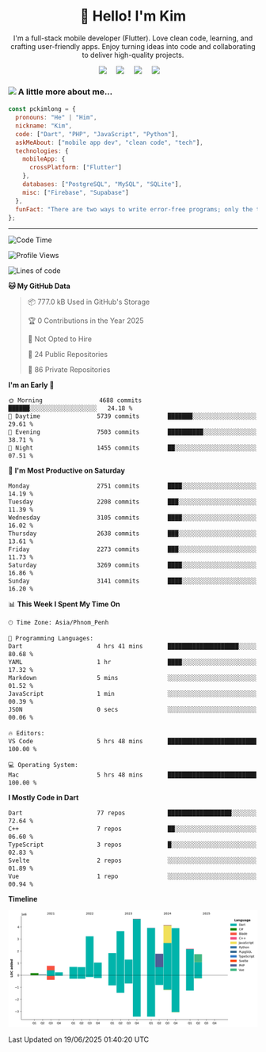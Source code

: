 <h1 align="center">👋 Hello! I'm Kim</h1>

<p align="center">
   I'm a full-stack mobile developer (Flutter). Love clean code, learning, and crafting user-friendly apps. Enjoy turning ideas into code and collaborating to deliver high-quality projects.
</p>

<p align="center">
  <a href="mailto:pochkimlong88@gmail.com"><img src="https://img.shields.io/badge/gmail-%23D14836.svg?&style=for-the-badge&logo=gmail&logoColor=white" /></a>&nbsp;&nbsp;&nbsp;&nbsp;
  <a href="https://t.me/pochkimlong/"><img src="https://img.shields.io/badge/telegram-%230077B5.svg?&style=for-the-badge&logo=telegram&logoColor=white" /></a>&nbsp;&nbsp;&nbsp;&nbsp;
  <a href="https://www.youtube.com/@PochKimlong/"><img src="https://img.shields.io/badge/youtube-%23dc2743.svg?&style=for-the-badge&logo=youtube&logoColor=white" /></a>&nbsp;&nbsp;&nbsp;&nbsp;
  <a href="https://www.tiktok.com/@pckimlong/"><img src="https://img.shields.io/badge/tiktok-%23000000.svg?&style=for-the-badge&logo=tiktok&logoColor=white" /></a>&nbsp;&nbsp;&nbsp;&nbsp;
</p>

### <img src="https://media.giphy.com/media/VgCDAzcKvsR6OM0uWg/giphy.gif" width="50"> A little more about me...  

```javascript
const pckimlong = {
  pronouns: "He" | "Him",
  nickname: "Kim",
  code: ["Dart", "PHP", "JavaScript", "Python"],
  askMeAbout: ["mobile app dev", "clean code", "tech"],
  technologies: {
    mobileApp: {
      crossPlatform: ["Flutter"]
    },
    databases: ["PostgreSQL", "MySQL", "SQLite"],
    misc: ["Firebase", "Supabase"]
  },
  funFact: "There are two ways to write error-free programs; only the third one works."
};
```
---

<!--START_SECTION:waka-->
![Code Time](http://img.shields.io/badge/Code%20Time-1%2C565%20hrs%2031%20mins-blue)

![Profile Views](http://img.shields.io/badge/Profile%20Views-4-blue)

![Lines of code](https://img.shields.io/badge/From%20Hello%20World%20I%27ve%20Written-35.7%20million%20lines%20of%20code-blue)

**🐱 My GitHub Data** 

> 📦 777.0 kB Used in GitHub's Storage 
 > 
> 🏆 0 Contributions in the Year 2025
 > 
> 🚫 Not Opted to Hire
 > 
> 📜 24 Public Repositories 
 > 
> 🔑 86 Private Repositories 
 > 
**I'm an Early 🐤** 

```text
🌞 Morning                4688 commits        ██████░░░░░░░░░░░░░░░░░░░   24.18 % 
🌆 Daytime                5739 commits        ███████░░░░░░░░░░░░░░░░░░   29.61 % 
🌃 Evening                7503 commits        ██████████░░░░░░░░░░░░░░░   38.71 % 
🌙 Night                  1455 commits        ██░░░░░░░░░░░░░░░░░░░░░░░   07.51 % 
```
📅 **I'm Most Productive on Saturday** 

```text
Monday                   2751 commits        ████░░░░░░░░░░░░░░░░░░░░░   14.19 % 
Tuesday                  2208 commits        ███░░░░░░░░░░░░░░░░░░░░░░   11.39 % 
Wednesday                3105 commits        ████░░░░░░░░░░░░░░░░░░░░░   16.02 % 
Thursday                 2638 commits        ███░░░░░░░░░░░░░░░░░░░░░░   13.61 % 
Friday                   2273 commits        ███░░░░░░░░░░░░░░░░░░░░░░   11.73 % 
Saturday                 3269 commits        ████░░░░░░░░░░░░░░░░░░░░░   16.86 % 
Sunday                   3141 commits        ████░░░░░░░░░░░░░░░░░░░░░   16.20 % 
```


📊 **This Week I Spent My Time On** 

```text
🕑︎ Time Zone: Asia/Phnom_Penh

💬 Programming Languages: 
Dart                     4 hrs 41 mins       ████████████████████░░░░░   80.68 % 
YAML                     1 hr                ████░░░░░░░░░░░░░░░░░░░░░   17.32 % 
Markdown                 5 mins              ░░░░░░░░░░░░░░░░░░░░░░░░░   01.52 % 
JavaScript               1 min               ░░░░░░░░░░░░░░░░░░░░░░░░░   00.39 % 
JSON                     0 secs              ░░░░░░░░░░░░░░░░░░░░░░░░░   00.06 % 

🔥 Editors: 
VS Code                  5 hrs 48 mins       █████████████████████████   100.00 % 

💻 Operating System: 
Mac                      5 hrs 48 mins       █████████████████████████   100.00 % 
```

**I Mostly Code in Dart** 

```text
Dart                     77 repos            ██████████████████░░░░░░░   72.64 % 
C++                      7 repos             ██░░░░░░░░░░░░░░░░░░░░░░░   06.60 % 
TypeScript               3 repos             █░░░░░░░░░░░░░░░░░░░░░░░░   02.83 % 
Svelte                   2 repos             ░░░░░░░░░░░░░░░░░░░░░░░░░   01.89 % 
Vue                      1 repo              ░░░░░░░░░░░░░░░░░░░░░░░░░   00.94 % 
```



**Timeline**

![Lines of Code chart](https://raw.githubusercontent.com/pckimlong/pckimlong/main/assets/bar_graph.png)


 Last Updated on 19/06/2025 01:40:20 UTC
<!--END_SECTION:waka-->

<!---
PochKimlong/PochKimlong is a ✨ special ✨ repository because its `README.md` (this file) appears on your GitHub profile.
You can click the Preview link to take a look at your changes.
--->
